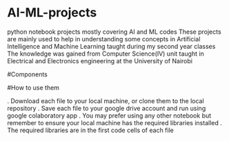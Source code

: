 # AI-ML-projects
python notebook projects mostly covering AI and ML codes
These projects are mainly used to help in understanding some concepts in Artificial Intelligence and Machine Learning taught during my second year classes
The knowledge was gained from Computer Science(IV) unit taught in Electrical and Electronics engineering at the University of Nairobi 

#Components

#How to use them

. Download each file to your local machine, or clone them to the local repository
. Save each file to your google drive account and run using google colaboratory app
. You may prefer using any other notebook but remember to ensure your local machine has the required libraries installed
. The required libraries are in the first code cells of each file
